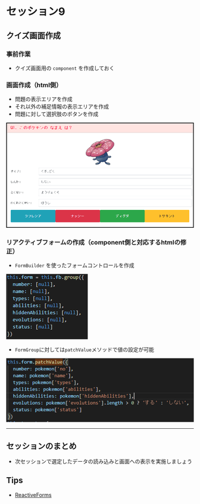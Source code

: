 # セッション9
## クイズ画面作成
### 事前作業
- クイズ画面用の `component` を作成しておく

### 画面作成（html側）
- 問題の表示エリアを作成
- それ以外の補足情報の表示エリアを作成
- 問題に対して選択肢のボタンを作成

![参考画像](./セッション9.PNG)


### リアクティブフォームの作成（component側と対応するhtmlの修正）
- `FormBuilder` を使ったフォームコントロールを作成

![参考画像2](./セッション9-2.PNG)

- `FormGroup`に対しては`patchValue`メソッドで値の設定が可能

![参考画像3](./セッション9-3.PNG)

----

## セッションのまとめ
- 次セッションで選定したデータの読み込みと画面への表示を実施しましょう




## Tips
- [ReactiveForms](https://angular.jp/guide/reactive-forms)